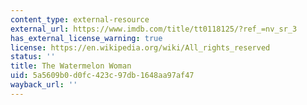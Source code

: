```yaml
---
content_type: external-resource
external_url: https://www.imdb.com/title/tt0118125/?ref_=nv_sr_3
has_external_license_warning: true
license: https://en.wikipedia.org/wiki/All_rights_reserved
status: ''
title: The Watermelon Woman
uid: 5a5609b0-d0fc-423c-97db-1648aa97af47
wayback_url: ''
---
```

